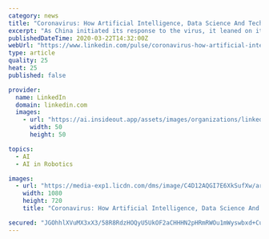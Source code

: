 ```yaml
---
category: news
title: "Coronavirus: How Artificial Intelligence, Data Science And Technology Is Used To Fight The Pandemic"
excerpt: "As China initiated its response to the virus, it leaned on its strong technology sector and specifically artificial intelligence (AI), data science, and technology to track and fight the pandemic while tech leaders, including Alibaba, Baidu, Huawei and more accelerated their company's healthcare initiatives. As a result, tech startups are ..."
publishedDateTime: 2020-03-22T14:32:00Z
webUrl: "https://www.linkedin.com/pulse/coronavirus-how-artificial-intelligence-data-science-technology-marr"
type: article
quality: 25
heat: 25
published: false

provider:
  name: LinkedIn
  domain: linkedin.com
  images:
    - url: "https://ai.insideout.app/assets/images/organizations/linkedin.com-50x50.jpg"
      width: 50
      height: 50

topics:
  - AI
  - AI in Robotics

images:
  - url: "https://media-exp1.licdn.com/dms/image/C4D12AQGI7E6XkSufXw/article-cover_image-shrink_720_1280/0?e=1590624000&v=beta&t=4ZclG887e2SUTWMm7KUI729sJ_-LaKj7AiR8cQNtWbs"
    width: 1080
    height: 720
    title: "Coronavirus: How Artificial Intelligence, Data Science And Technology Is Used To Fight The Pandemic"

secured: "JGOhhlXVuMX3xX3/58R8RdzHOQyU5UkOF2aCHHHN2pHRmRWOu1mWyswbxd+CuEempM/uwgDcMLAOXRLCLVlSavIILd+wXXGc0xUq9ayiQAr5xl/UlT2ez1CzjaCHEH475qTkXzmtLNMAqI/HoYU8DwNJGxxatA3usV1qBhp5MH7ACs5/2FrLW2jDKpx4/5AF60Igj2XP0A8x3V08Z3CCkB3wUjxooOvczmX6d/yXiknts9P8W1rQEDCPNgpYv5+WfPKZ5WWc/oCXHs0KXzfnrLh7tz8rwv52RFF/g3zWtFeQDfW57fqsRlpqK5Dhyiz+;nIROP+9eSfJq2O8k651Orw=="
---
```


